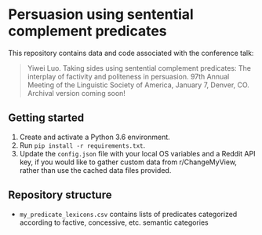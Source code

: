# Persuasion using sentential complement predicates

This repository contains data and code associated with the conference talk:
> Yiwei Luo. Taking sides using sentential complement predicates: The interplay of factivity and politeness in persuasion. 97th Annual Meeting of the Linguistic Society of America, January 7, Denver, CO.
Archival version coming soon!

## Getting started
1. Create and activate a Python 3.6 environment.
2. Run `pip install -r requirements.txt`.
3. Update the `config.json` file with your local OS variables and a Reddit API key, if you would like to gather custom data from r/ChangeMyView, rather than use the cached data files provided.

## Repository structure
* `my_predicate_lexicons.csv` contains lists of predicates categorized according to factive, concessive, etc. semantic categories
